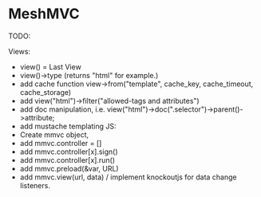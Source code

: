 # MeshMVC

TODO:

Views:
- view() = Last View
- view()->type (returns "html" for example.)
- add cache function view->from("template", cache_key, cache_timeout, cache_storage)
- add view("html")->filter("allowed-tags and attributes")
- add doc manipulation, i.e. view("html")->doc(".selector")->parent()->attribute;
- add mustache templating
JS:
- Create mmvc object,
- add mmvc.controller = []
- add mmvc.controller[x].sign()
- add mmvc.controller[x].run()
- add mmvc.preload(&var, URL)
- add mmvc.view(url, data) / implement knockoutjs for data change listeners.

